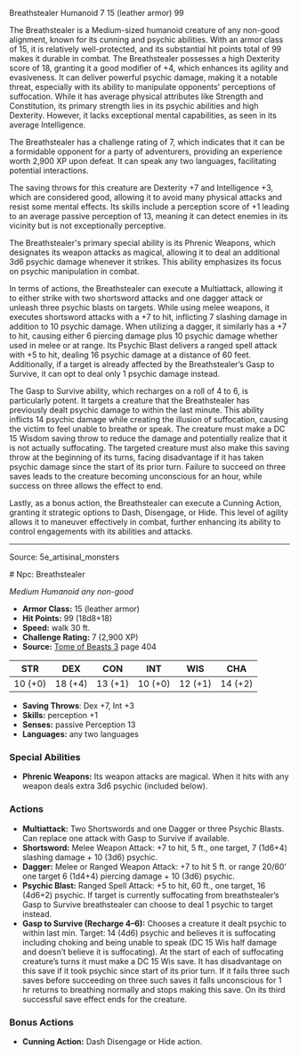 <MonsterName/>Breathstealer</MonsterName>
<CreatureType/>Humanoid</CreatureType>
<CR/>7</CR>
<AC/>15 (leather armor)</AC>
<HP/>99</HP>
<summary>The Breathstealer is a Medium-sized humanoid creature of any non-good alignment, known for its cunning and psychic abilities. With an armor class of 15, it is relatively well-protected, and its substantial hit points total of 99 makes it durable in combat. The Breathstealer possesses a high Dexterity score of 18, granting it a good modifier of +4, which enhances its agility and evasiveness. It can deliver powerful psychic damage, making it a notable threat, especially with its ability to manipulate opponents' perceptions of suffocation. While it has average physical attributes like Strength and Constitution, its primary strength lies in its psychic abilities and high Dexterity. However, it lacks exceptional mental capabilities, as seen in its average Intelligence. </summary>

<detail>

The Breathstealer has a challenge rating of 7, which indicates that it can be a formidable opponent for a party of adventurers, providing an experience worth 2,900 XP upon defeat. It can speak any two languages, facilitating potential interactions.

The saving throws for this creature are Dexterity +7 and Intelligence +3, which are considered good, allowing it to avoid many physical attacks and resist some mental effects. Its skills include a perception score of +1 leading to an average passive perception of 13, meaning it can detect enemies in its vicinity but is not exceptionally perceptive.

The Breathstealer's primary special ability is its Phrenic Weapons, which designates its weapon attacks as magical, allowing it to deal an additional 3d6 psychic damage whenever it strikes. This ability emphasizes its focus on psychic manipulation in combat.

In terms of actions, the Breathstealer can execute a Multiattack, allowing it to either strike with two shortsword attacks and one dagger attack or unleash three psychic blasts on targets. While using melee weapons, it executes shortsword attacks with a +7 to hit, inflicting 7 slashing damage in addition to 10 psychic damage. When utilizing a dagger, it similarly has a +7 to hit, causing either 6 piercing damage plus 10 psychic damage whether used in melee or at range. Its Psychic Blast delivers a ranged spell attack with +5 to hit, dealing 16 psychic damage at a distance of 60 feet. Additionally, if a target is already affected by the Breathstealer’s Gasp to Survive, it can opt to deal only 1 psychic damage instead.

The Gasp to Survive ability, which recharges on a roll of 4 to 6, is particularly potent. It targets a creature that the Breathstealer has previously dealt psychic damage to within the last minute. This ability inflicts 14 psychic damage while creating the illusion of suffocation, causing the victim to feel unable to breathe or speak. The creature must make a DC 15 Wisdom saving throw to reduce the damage and potentially realize that it is not actually suffocating. The targeted creature must also make this saving throw at the beginning of its turns, facing disadvantage if it has taken psychic damage since the start of its prior turn. Failure to succeed on three saves leads to the creature becoming unconscious for an hour, while success on three allows the effect to end.

Lastly, as a bonus action, the Breathstealer can execute a Cunning Action, granting it strategic options to Dash, Disengage, or Hide. This level of agility allows it to maneuver effectively in combat, further enhancing its ability to control engagements with its abilities and attacks.</detail>



---

Source: 5e_artisinal_monsters

<statblock>
# Npc: Breathstealer

*Medium* *Humanoid* *any non-good*

- **Armor Class:** 15 (leather armor)
- **Hit Points:** 99 (18d8+18)
- **Speed:** walk 30 ft.
- **Challenge Rating:** 7 (2,900 XP)
- **Source:** [Tome of Beasts 3](https://koboldpress.com/kpstore/product/tome-of-beasts-3-for-5th-edition/) page 404

| STR | DEX | CON | INT | WIS | CHA |
| --- | --- | --- | --- | --- | --- |
| 10 (+0) | 18 (+4) | 13 (+1) | 10 (+0) | 12 (+1) | 14 (+2) |

- **Saving Throws**: Dex +7, Int +3
- **Skills:** perception +1
- **Senses:** passive Perception 13
- **Languages:** any two languages

### Special Abilities

- **Phrenic Weapons:** Its weapon attacks are magical. When it hits with any weapon deals extra 3d6 psychic (included below).

### Actions

- **Multiattack:** Two Shortswords and one Dagger or three Psychic Blasts. Can replace one attack with Gasp to Survive if available.
- **Shortsword:** Melee Weapon Attack: +7 to hit, 5 ft., one target, 7 (1d6+4) slashing damage + 10 (3d6) psychic.
- **Dagger:** Melee or Ranged Weapon Attack: +7 to hit 5 ft. or range 20/60' one target 6 (1d4+4) piercing damage + 10 (3d6) psychic.
- **Psychic Blast:** Ranged Spell Attack: +5 to hit, 60 ft., one target, 16 (4d6+2) psychic. If target is currently suffocating from breathstealer’s Gasp to Survive breathstealer can choose to deal 1 psychic to target instead.
- **Gasp to Survive (Recharge 4–6):** Chooses a creature it dealt psychic to within last min. Target: 14 (4d6) psychic and believes it is suffocating including choking and being unable to speak (DC 15 Wis half damage and doesn’t believe it is suffocating). At the start of each of suffocating creature’s turns it must make a DC 15 Wis save. It has disadvantage on this save if it took psychic since start of its prior turn. If it fails three such saves before succeeding on three such saves it falls unconscious for 1 hr returns to breathing normally and stops making this save. On its third successful save effect ends for the creature.

### Bonus Actions

- **Cunning Action:** Dash Disengage or Hide action.


</statblock>


